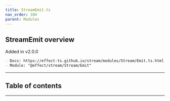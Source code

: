 ```yaml
---
title: StreamEmit.ts
nav_order: 104
parent: Modules
---
```


## StreamEmit overview

Added in v2.0.0

```md
- Docs: https://effect-ts.github.io/stream/modules/Stream/Emit.ts.html
- Module: "@effect/stream/Stream/Emit"
```

---

<h2 class="text-delta">Table of contents</h2>

---
